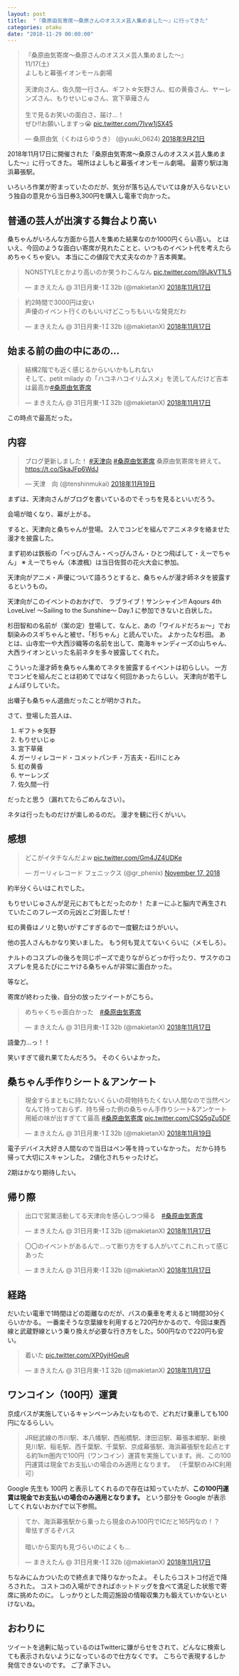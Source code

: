 ```yaml
---
layout: post
title:  "『桑原由気寄席～桑原さんのオススメ芸人集めました～』に行ってきた"
categories: otaku
date: "2018-11-29 00:00:00"
---
```


<blockquote class="twitter-tweet" data-lang="ja"><p lang="ja" dir="ltr">『桑原由気寄席～桑原さんのオススメ芸人集めました～』<br>11/17(土)<br>よしもと幕張イオンモール劇場<br><br>天津向さん、佐久間一行さん、ギフト☆矢野さん、虹の黄昏さん、ヤーレンズさん、もりせいじゅさん、宮下草薙さん<br><br>生で見るお笑いの面白さ、届け…！<br>ぜひ‼️お願いしますっ😭 <a href="https://t.co/7Ivw1jSX45">pic.twitter.com/7Ivw1jSX45</a></p>&mdash; 桑原由気（くわはらゆうき） (@yuuki_0624) <a href="https://twitter.com/yuuki_0624/status/1042950973042216961?ref_src=twsrc%5Etfw">2018年9月21日</a></blockquote>
<script async src="https://platform.twitter.com/widgets.js" charset="utf-8"></script>

2018年11月17日に開催された『桑原由気寄席～桑原さんのオススメ芸人集めました～』に行ってきた。
場所はよしもと幕張イオンモール劇場。
最寄り駅は海浜幕張駅。

いろいろ作業が貯まっていたのだが、気分が落ち込んでいては身が入らないという独自の意見から当日券3,300円を購入し電車で向かった。

## 普通の芸人が出演する舞台より高い

桑ちゃんがいろんな方面から芸人を集めた結果なのか1000円くらい高い。
とはいえ、今回のような面白い寄席が見れたことと、いつものイベント代を考えたらめちゃくちゃ安い。
本当にこの値段で大丈夫なのか？吉本興業。

<blockquote class="twitter-tweet" data-lang="ja"><p lang="ja" dir="ltr">NONSTYLEとかより高いのか笑うわこんなん <a href="https://t.co/I9lJkVT1L5">pic.twitter.com/I9lJkVT1L5</a></p>&mdash; まきえたん @ 31日月東-1Ｉ32b (@makietanX) <a href="https://twitter.com/makietanX/status/1063721576774873088?ref_src=twsrc%5Etfw">2018年11月17日</a></blockquote>
<script async src="https://platform.twitter.com/widgets.js" charset="utf-8"></script>

<blockquote class="twitter-tweet" data-lang="ja"><p lang="ja" dir="ltr">約2時間で3000円は安い<br>声優のイベント行くのもいいけどこっちもいいな発見だわ</p>&mdash; まきえたん @ 31日月東-1Ｉ32b (@makietanX) <a href="https://twitter.com/makietanX/status/1063763585778638849?ref_src=twsrc%5Etfw">2018年11月17日</a></blockquote>
<script async src="https://platform.twitter.com/widgets.js" charset="utf-8"></script>


## 始まる前の曲の中にあの...

<blockquote class="twitter-tweet" data-lang="ja"><p lang="ja" dir="ltr">結構2階でも近く感じるからいいかもしれない<br>そして、petit milady の「ハコネハコイリムスメ」を流してんだけど吉本は最高か<a href="https://twitter.com/hashtag/%E6%A1%91%E5%8E%9F%E7%94%B1%E6%B0%97%E5%AF%84%E5%B8%AD?src=hash&amp;ref_src=twsrc%5Etfw">#桑原由気寄席</a></p>&mdash; まきえたん @ 31日月東-1Ｉ32b (@makietanX) <a href="https://twitter.com/makietanX/status/1063732211516530688?ref_src=twsrc%5Etfw">2018年11月17日</a></blockquote>
<script async src="https://platform.twitter.com/widgets.js" charset="utf-8"></script>

この時点で最高だった。

## 内容

<blockquote class="twitter-tweet" data-lang="ja"><p lang="ja" dir="ltr">ブログ更新しました！ <a href="https://twitter.com/hashtag/%E5%A4%A9%E6%B4%A5%E5%90%91?src=hash&amp;ref_src=twsrc%5Etfw">#天津向</a> <a href="https://twitter.com/hashtag/%E6%A1%91%E5%8E%9F%E7%94%B1%E6%B0%97%E5%AF%84%E5%B8%AD?src=hash&amp;ref_src=twsrc%5Etfw">#桑原由気寄席</a> 桑原由気寄席を終えて。 <a href="https://t.co/SkaJFp6WdJ">https://t.co/SkaJFp6WdJ</a></p>&mdash; 天津　向 (@tenshinmukai) <a href="https://twitter.com/tenshinmukai/status/1064495177564270592?ref_src=twsrc%5Etfw">2018年11月19日</a></blockquote>
<script async src="https://platform.twitter.com/widgets.js" charset="utf-8"></script>

まずは、天津向さんがブログを書いているのでそっちを見るといいだろう。


会場が暗くなり、幕が上がる。

すると、天津向と桑ちゃんが登場。
2人でコンビを組んでアニメネタを絡ませた漫才を披露した。

まず初めは鉄板の「べっぴんさん・べっぴんさん・ひとつ飛ばして・えーでちゃん」
※ えーでちゃん（本渡楓）は当日佐賀の花火大会に参加。

天津向がアニメ・声優について語ろうとすると、桑ちゃんが漫才師ネタを披露するというもの。

天津向がこのイベントのおかげで、
ラブライブ！サンシャイン!! Aqours 4th LoveLive! ～Sailing to the Sunshine～ Day.1 に参加できないと白状した。

杉田智和の名前が（案の定）登場して、なんと、あの「ワイルドだろぉ～」でお馴染みのスギちゃんと被せ、「杉ちゃん」と読んでいた。
よかったな杉田。
あとは、山寺宏一や大西沙織等の名前を出して、南海キャンディーズの山ちゃん、大西ライオンといった名前ネタを多々披露してくれた。

こういった漫才師を桑ちゃん集めてネタを披露するイベントは初らしい。
一方でコンビを組んだことは初めてではなく何回かあったらしい。
天津向が若干しょんぼりしていた。

出囃子も桑ちゃん選曲だったことが明かされた。

さて、登場した芸人は、

1. ギフト☆矢野
2. もりせいじゅ
3. 宮下草薙
5. ガーリィレコード・コメットパンチ・万吉夫・石川ことみ
6. 虹の黄昏
7. ヤーレンズ
8. 佐久間一行

だったと思う（漏れてたらごめんなさい）。


ネタは行ったものだけが楽しめるのだ。
漫才を観に行くがいい。

## 感想

<blockquote class="twitter-tweet" data-partner="tweetdeck"><p lang="ja" dir="ltr">どこがイタチなんだよw <a href="https://t.co/Gm4JZ4UDKe">pic.twitter.com/Gm4JZ4UDKe</a></p>&mdash; ガーリィレコード フェニックス (@gr_phenix) <a href="https://twitter.com/gr_phenix/status/1063775754943574016?ref_src=twsrc%5Etfw">November 17, 2018</a></blockquote>
<script async src="https://platform.twitter.com/widgets.js" charset="utf-8"></script>

約半分くらいはこれでした。

もりせいじゅさんが足元におてもとだったのか！
たまーにふと脳内で再生されていたこのフレーズの元凶とご対面したぜ！

虹の黄昏はノリと勢いがすごすぎるので一度観たほうがいい。

他の芸人さんもかなり笑いました。
もう何も覚えてないくらいに（メモしろ）。

ナルトのコスプレの後ろを同じポーズで走りながらどっか行ったり、サスケのコスプレを見るたびにニヤける桑ちゃんが非常に面白かった。

等など。

寄席が終わった後、自分の放ったツイートがこちら。

<blockquote class="twitter-tweet" data-lang="ja"><p lang="ja" dir="ltr">めちゃくちゃ面白かった　<a href="https://twitter.com/hashtag/%E6%A1%91%E5%8E%9F%E7%94%B1%E6%B0%97%E5%AF%84%E5%B8%AD?src=hash&amp;ref_src=twsrc%5Etfw">#桑原由気寄席</a></p>&mdash; まきえたん @ 31日月東-1Ｉ32b (@makietanX) <a href="https://twitter.com/makietanX/status/1063760283892559872?ref_src=twsrc%5Etfw">2018年11月17日</a></blockquote>
<script async src="https://platform.twitter.com/widgets.js" charset="utf-8"></script>

語彙力...っ！！


笑いすぎて疲れ果てたんだろう。
そのくらいよかった。

## 桑ちゃん手作りシート＆アンケート

<blockquote class="twitter-tweet" data-lang="ja"><p lang="ja" dir="ltr">現金すらまともに持たないくらいの荷物持ちたくない人間なので当然ペンなんて持っておらず、持ち帰った例の桑ちゃん手作りシート&amp;アンケート用紙の味が出すぎてて最高 <a href="https://twitter.com/hashtag/%E6%A1%91%E5%8E%9F%E7%94%B1%E6%B0%97%E5%AF%84%E5%B8%AD?src=hash&amp;ref_src=twsrc%5Etfw">#桑原由気寄席</a> <a href="https://t.co/CSQ5gZu5DF">pic.twitter.com/CSQ5gZu5DF</a></p>&mdash; まきえたん @ 31日月東-1Ｉ32b (@makietanX) <a href="https://twitter.com/makietanX/status/1064422317680279557?ref_src=twsrc%5Etfw">2018年11月19日</a></blockquote>
<script async src="https://platform.twitter.com/widgets.js" charset="utf-8"></script>

電子デバイス大好き人間なので当日はペン等を持っていなかった。
だから持ち帰って大切にスキャンした。
2値化されちゃったけど。

2期はかなり期待したい。

## 帰り際

<blockquote class="twitter-tweet" data-lang="ja"><p lang="ja" dir="ltr">出口で営業活動してる天津向を感心しつつ帰る　<a href="https://twitter.com/hashtag/%E6%A1%91%E5%8E%9F%E7%94%B1%E6%B0%97%E5%AF%84%E5%B8%AD?src=hash&amp;ref_src=twsrc%5Etfw">#桑原由気寄席</a></p>&mdash; まきえたん @ 31日月東-1Ｉ32b (@makietanX) <a href="https://twitter.com/makietanX/status/1063761092013260800?ref_src=twsrc%5Etfw">2018年11月17日</a></blockquote>
<script async src="https://platform.twitter.com/widgets.js" charset="utf-8"></script>

<blockquote class="twitter-tweet" data-conversation="none" data-lang="ja"><p lang="ja" dir="ltr">〇〇のイベントがあるんで…って断り方をする人がいてこれこれって感じあった</p>&mdash; まきえたん @ 31日月東-1Ｉ32b (@makietanX) <a href="https://twitter.com/makietanX/status/1063765992130568193?ref_src=twsrc%5Etfw">2018年11月17日</a></blockquote>
<script async src="https://platform.twitter.com/widgets.js" charset="utf-8"></script>


## 経路

だいたい電車で1時間ほどの距離なのだが、バスの乗車を考えると1時間30分くらいかかる。
一番楽そうな京葉線を利用すると720円かかるので、今回は東西線と武蔵野線という乗り換えが必要な行き方をした。500円なので220円も安い。

<blockquote class="twitter-tweet" data-lang="ja"><p lang="ja" dir="ltr">着いた <a href="https://t.co/XP0yjHGeuR">pic.twitter.com/XP0yjHGeuR</a></p>&mdash; まきえたん @ 31日月東-1Ｉ32b (@makietanX) <a href="https://twitter.com/makietanX/status/1063727919820750849?ref_src=twsrc%5Etfw">2018年11月17日</a></blockquote>
<script async src="https://platform.twitter.com/widgets.js" charset="utf-8"></script>

## ワンコイン（100円）運賃

京成バスが実施しているキャンペーンみたいなもので、どれだけ乗車しても100円になるらしい。

> JR総武線の市川駅、本八幡駅、西船橋駅、津田沼駅、幕張本郷駅、新検見川駅、稲毛駅、西千葉駅、千葉駅、京成幕張駅、海浜幕張駅を起点とする約1km圏内で100円（ワンコイン）運賃を実施しています。尚、この100円運賃は現金でお支払いの場合のみ適用となります。
> （千葉駅のみIC利用可）

Google 先生も 100円 と表示してくれるので存在は知っていたが、**この100円運賃は現金でお支払いの場合のみ適用となります。** という部分を Google が表示してくれないおかげで以下参照。

<blockquote class="twitter-tweet" data-lang="ja"><p lang="ja" dir="ltr">てか、海浜幕張駅から乗ったら現金のみ100円でICだと165円なの！？<br>卑怯すぎるぞバス<br><br>暗いから案内も見づらいのによくも…</p>&mdash; まきえたん @ 31日月東-1Ｉ32b (@makietanX) <a href="https://twitter.com/makietanX/status/1063718709498273792?ref_src=twsrc%5Etfw">2018年11月17日</a></blockquote>
<script async src="https://platform.twitter.com/widgets.js" charset="utf-8"></script>

ちなみにムカついたので終点まで降りなかったよ。
そしたらコストコ付近で降ろされた。
コストコの入場ができればホットドッグを食べて満足した状態で寄席に挑めたのに。
しっかりとした周辺施設の情報収集力も鍛えていかないといけないね。

## おわりに
ツイートを過剰に貼っているのはTwitterに嫌がらせをされて、どんなに検索しても表示されないようになっているので仕方なくです。
こちらで表現するしか発信できないのです。
ご了承下さい。
